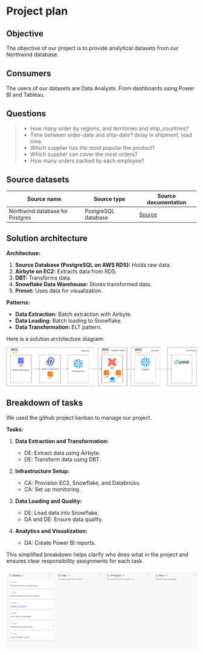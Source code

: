 # Project plan

## Objective

The objective of our project is to provide analytical datasets from our Northwind database.

## Consumers

The users of our datasets are Data Analysts. From dashboards using Power BI and Tableau.

## Questions

> - How many order by regions, and territories and ship_countries?
> - Time between order-date and ship-date? delay in shipment, lead time
> - Which supplier has the most popular the product?
> - Which supplier can cover the most orders?
> - How many orders packed by each employee?

## Source datasets

| Source name                     | Source type         | Source documentation                                          |
| ------------------------------- | ------------------- | ------------------------------------------------------------- |
| Northwind database for Postgres | PostgreSQL database | [Source](https://github.com/pthom/northwind_psql/tree/master) |

## Solution architecture

**Architecture:**

1. **Source Database (PostgreSQL on AWS RDS):** Holds raw data.
2. **Airbyte on EC2:** Extracts data from RDS.
3. **DBT:** Transforms data.
4. **Snowflake Data Warehouse:** Stores transformed data.
5. **Preset:** Uses data for visualization.

**Patterns:**

- **Data Extraction:** Batch extraction with Airbyte.
- **Data Loading:** Batch loading to Snowflake.
- **Data Transformation:** ELT pattern.

Here is a solution architecture diagram:

![img/project2-solution-architecture.png](img/project2-solution-architecture.png)

## Breakdown of tasks

We used the github project kanban to manage our project.

**Tasks:**

1. **Data Extraction and Transformation:**

   - DE: Extract data using Airbyte.
   - DE: Transform data using DBT.

2. **Infrastructure Setup:**

   - CA: Provision EC2, Snowflake, and Databricks.
   - CA: Set up monitoring.

3. **Data Loading and Quality:**

   - DE: Load data into Snowflake.
   - DA and DE: Ensure data quality.

4. **Analytics and Visualization:**

   - DA: Create Power BI reports.

This simplified breakdown helps clarify who does what in the project and ensures clear responsibility assignments for each task.

![img/kanban.png](img/kanban.png)
